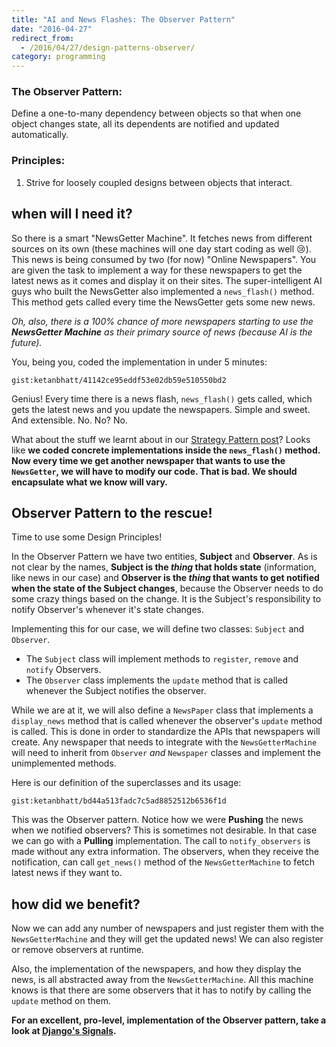 ```yaml
---
title: "AI and News Flashes: The Observer Pattern"
date: "2016-04-27"
redirect_from:
  - /2016/04/27/design-patterns-observer/
category: programming
---
```


### The Observer Pattern:

Define a one-to-many dependency between objects so that when one object changes state, all its dependents are notified and updated automatically.

### Principles:

1. Strive for loosely coupled designs between objects that interact.

## when will I need it?

So there is a smart "NewsGetter Machine". It fetches news from different sources on its own (these machines will one day start coding as well :cry:). This news is being consumed by two (for now) "Online Newspapers". You are given the task to implement a way for these newspapers to get the latest news as it comes and display it on their sites. The super-intelligent AI guys who built the NewsGetter also implemented a `news_flash()` method. This method gets called every time the NewsGetter gets some new news.

_Oh, also, there is a 100% chance of more newspapers starting to use the **NewsGetter Machine** as their primary source of news (because AI is the future)._

You, being you, coded the implementation in under 5 minutes:

`gist:ketanbhatt/41142ce95eddf53e02db59e510550bd2`

Genius! Every time there is a news flash, `news_flash()` gets called, which gets the latest news and you update the newspapers. Simple and sweet. And extensible. No. No? No.

What about the stuff we learnt about in our [Strategy Pattern post](http://ketanbhatt.com/2016/04/26/design-patterns-strategy/)? Looks like **we coded concrete implementations inside the `news_flash()` method. Now every time we get another newspaper that wants to use the `NewsGetter`, we will have to modify our code. That is bad. We should encapsulate what we know will vary.**

## Observer Pattern to the rescue!

Time to use some Design Principles!

In the Observer Pattern we have two entities, **Subject** and **Observer**. As is not clear by the names, **Subject is the _thing_ that holds state** (information, like news in our case) and **Observer is the _thing_ that wants to get notified when the state of the Subject changes**, because the Observer needs to do some crazy things based on the change. It is the Subject's responsibility to notify Observer's whenever it's state changes.

Implementing this for our case, we will define two classes: `Subject` and `Observer`.

- The `Subject` class will implement methods to `register`, `remove` and `notify` Observers.
- The `Observer` class implements the `update` method that is called whenever the Subject notifies the observer.

While we are at it, we will also define a `NewsPaper` class that implements a `display_news` method that is called whenever the observer's `update` method is called. This is done in order to standardize the APIs that newspapers will create. Any newspaper that needs to integrate with the `NewsGetterMachine` will need to inherit from `Observer` _and_ `Newspaper`​ classes and implement the unimplemented methods.

Here is our definition of the superclasses and its usage:

`gist:ketanbhatt/bd44a513fadc7c5ad8852512b6536f1d`

This was the Observer pattern. Notice how we were **Pushing** the news when we notified observers? This is sometimes not desirable. In that case we can go with a **Pulling** implementation. The call to `notify_observers` is made without any extra information. The observers, when they receive the notification, can call `get_news()` method of the `NewsGetterMachine` to fetch latest news if they want to.

## how did we benefit?

Now we can add any number of newspapers and just register them with the `NewsGetterMachine` and they will get the updated news! We can also register or remove observers at runtime.

Also, the implementation of the newspapers, and how they display the news, is all abstracted away from the `NewsGetterMachine`. All this machine knows is that there are some observers that it has to notify by calling the `update` method on them.

**For an excellent, pro-level, implementation of the Observer pattern, take a look at [Django's Signals](https://docs.djangoproject.com/en/1.9/topics/signals).**
